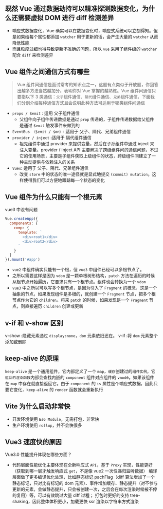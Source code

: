 ## 既然 Vue 通过数据劫持可以精准探测数据变化，为什么还需要虚拟 DOM 进行 diff 检测差异

- 响应式数据变化，Vue 确实可以在数据变化时，响应式系统可以立刻得知。但是如果给每个属性都添加 `watcher` 用于更新的话，会产生大量的 `watcher` 从而降低性能
- 而且粒度过细也得导致更新不准确的问题，所以 `vue` 采用了组件级的 `watcher` 配合 `diff` 来检测差异

## Vue 组件之间通信方式有哪些

> Vue 组件间通信是面试常考的知识点之一，这题有点类似于开放题，你回答出越多方法当然越加分，表明你对 Vue 掌握的越熟练。Vue 组件间通信只要指以下 3 类通信：`父子`组件通信、`隔代`组件通信、`兄弟`组件通信，下面我们分别介绍每种通信方式且会说明此种方法可适用于哪类组件间通信

- `props / $emit` : 适用 父子组件通信
  - 父组件向子组件传递数据是通过 `prop` 传递的，子组件传递数据给父组件是通过 `$emit` 触发事件来做到的
- `EventBus （$emit / $on）`: 适用于 父子、隔代、兄弟组件通信
- `provider / inject` :适用于 隔代组件通信
  - 祖先组件中通过 provider 来提供变量，然后在子孙组件中通过 inject 来注入变量。provider / inject API 主要解决了跨级组件间的通信问题，不过它的使用场景，主要是子组件获取上级组件的状态，跨级组件间建立了一种主动提供与依赖注入的关系
- `Vuex`: 适用于 父子、隔代、兄弟组件通信
  - 改变 `store` 中的状态的唯一途径就是显式地提交 `(commit) mutation`。这样使得我们可以方便地跟踪每一个状态的变化

## Vue 组件为什么只能有一个根元素

vue3 中没有问题

```js
Vue.createApp({
  components: {
    comp: {
      template: `
        <div>root1</div>
        <div>root2</div>
      `
    }
  }
}).mount('#app')
```

- `vue2` 中组件确实只能有一个根，但 `vue3` 中组件已经可以多根节点了。
- 之所以需要这样是因为 `vdom` 是一颗单根树形结构，`patch` 方法在遍历的时候从根节点开始遍历，它要求只有一个根节点。组件也会转换为一个 `vdom`
- `vue3` 中之所以可以写多个根节点，是因为引入了 `Fragment` 的概念，这是一个抽象的节点，如果发现组件是多根的，就创建一个 `Fragment` 节点，把多个根节点作为它的 `children`。将来 `patch` 的时候，如果发现是一个 `Fragment` 节点，则直接遍历 `children` 创建或更新

## v-if 和 v-show 区别

v-show :隐藏元素通过 `display:none`，`dom` 元素依旧还在。
v-if :将 `dom` 元素整个添加或删除

## keep-alive 的原理

`keep-alive` 是一个通用组件，它内部定义了一个 `map`，`缓存`创建过的`组件实例`，它`返回的渲染函数`内部会查找内嵌的 `component` 组件对应组件的 `vnod`e，如果该组件在 `map` 中存在就直接返回它。由于 `component` 的 `is` 属性是个响应式数据，因此只要它变化，`keep-alive` 的 `render` 函数就会重新执行

## Vite 为什么启动非常快

- 开发环境使用 `Es6 Module`，无需打包，非常快
- 生产环境使用 `rollup`，并不会快很多

## Vue3 速度快的原因

Vue3.0 性能提升体现在哪些方面？

- 代码层面性能优化主要体现在全新响应式 `API`，基于 `Proxy` 实现，性能更好（获取到哪一层才触发响应式 `get`，不是像 vue2 一次性递归监听数据）
编译层面做了更多编译优化处理，比如静态标记 pachFlag（diff 算法增加了一个静态标记，只对比有标记的 dom 元素）、事件增加缓存、静态提升（对不参与更新的元素，会做静态提升，只会被创建一次，之后会在每次渲染时候被不停的复用）等，可以有效跳过大量 diff 过程；
打包时更好的支持 tree-shaking，因此整体体积更小，加载更快
ssr 渲染以字符串方式渲染